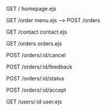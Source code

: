 GET /
homepage.ejs

GET /order
menu.ejs
--> POST /orders

GET /contact
contact.ejs

GET /orders
orders.ejs



POST /orders/:id/cancel

POST /orders/:id/feedback

POST /orders/:id/status

POST /orders/:id/accept



GET /users/:id
user.ejs
